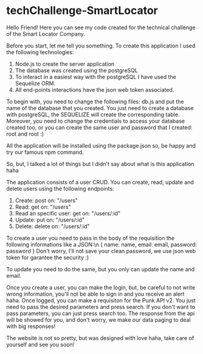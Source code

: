 # techChallenge-SmartLocator

Hello Friend! Here you can see my code created for the technical challenge of the Smart Locator Company.

Before you start, let me tell you something.
To create this application I used the following technologies:
1. Node.js to create the server application
2. The database was created using the postgreSQL
3. To interact in a easiest way with the postgreSQL I have used the Sequelize ORM.
4. All end-points interactions have the json web token associated.

To begin with, you need to change the following files: db.js and put the name of the database that you created. You just need to create a database with postgreSQL, the SEQUELIZE will create the corresponding table.
Moreover, you need to change the credentials to access your database created too, or you can create the same user and password that I created: root and root :)

All the application will be installed using the package.json so, be happy and try our famous npm command.

So, but, I talked a lot of things but I didn't say about what is this application haha

The application consists of a user CRUD. You can create, read, update and delete users using the following endpoints:

1. Create: post on:  "/users"
2. Read: get on: "/users"
3. Read an specific user: get on: "/users/:id"
4. Update: put on: "/users/:id"
5. Delete: delete on: "/users/:id"

To create a user you need to pass in the body of the requisition the following informations like a JSON:\n
{ 
  name: name,
  email: email,
  password: password
}
Don't worry, I'll not save your clean password, we use json web token for garantee the security :)

To update you need to do the same, but you only can update the name and email.

Once you create a user, you can make the login, but, be careful to not write wrong information, you'll not be able to sign in and you receive an alert haha.
Once logged, you can make a requisiton for the Punk API v2. You just need to pass the desired parameters and press search. If you don't want to pass parameters, you can just press search too.
The response from the api will be showed for you, and don't worry, we make our data paging to deal with big responses!

The website is not so pretty, but was designed with love haha, take care of yourself and see you soon!
